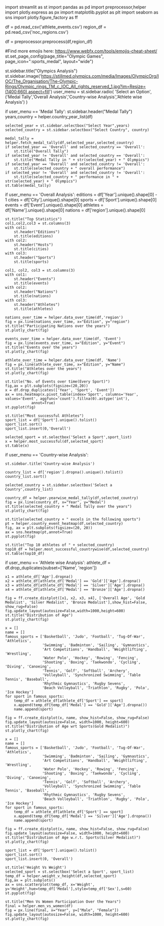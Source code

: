 import streamlit as st
import pandas as pd
import preprocessor,helper
import plotly.express as px
import matplotlib.pyplot as plt
import seaborn as sns
import plotly.figure_factory as ff

df = pd.read_csv('athlete_events.csv')
region_df = pd.read_csv('noc_regions.csv')

df = preprocessor.preprocess(df,region_df)

#Find more emojis here: https://www.webfx.com/tools/emojis-cheat-sheet/
st.set_page_config(page_title="Olympic Games", page_icon=":sports_medal", layout="wide")

st.sidebar.title("Olympics Analysis")
st.sidebar.image('https://stillmed.olympics.com/media/Images/OlympicOrg/IOC/The_Organisation/The-Olympic-Rings/Olympic_rings_TM_c_IOC_All_rights_reserved_1.jpg?im=Resize=(1400,660),aspect=fill')
user_menu = st.sidebar.radio(
    'Select an Option',
    ('Medal Tally','Overall Analysis','Country-wise Analysis','Athlete wise Analysis')
)

if user_menu == 'Medal Tally':
    st.sidebar.header("Medal Tally")
    years,country = helper.country_year_list(df)

    selected_year = st.sidebar.selectbox("Select Year",years)
    selected_country = st.sidebar.selectbox("Select Country", country)

    medal_tally = helper.fetch_medal_tally(df,selected_year,selected_country)
    if selected_year == 'Overall' and selected_country == 'Overall':
        st.title("Overall Tally")
    if selected_year != 'Overall' and selected_country == 'Overall':
        st.title("Medal Tally in " + str(selected_year) + " Olympics")
    if selected_year == 'Overall' and selected_country != 'Overall':
        st.title(selected_country + " overall performance")
    if selected_year != 'Overall' and selected_country != 'Overall':
        st.title(selected_country + " performance in " + str(selected_year) + " Olympics")
    st.table(medal_tally)

if user_menu == 'Overall Analysis':
    editions = df['Year'].unique().shape[0] - 1
    cities = df['City'].unique().shape[0]
    sports = df['Sport'].unique().shape[0]
    events = df['Event'].unique().shape[0]
    athletes = df['Name'].unique().shape[0]
    nations = df['region'].unique().shape[0]

    st.title("Top Statistics")
    col1,col2,col3 = st.columns(3)
    with col1:
        st.header("Editions")
        st.title(editions)
    with col2:
        st.header("Hosts")
        st.title(cities)
    with col3:
        st.header("Sports")
        st.title(sports)

    col1, col2, col3 = st.columns(3)
    with col1:
        st.header("Events")
        st.title(events)
    with col2:
        st.header("Nations")
        st.title(nations)
    with col3:
        st.header("Athletes")
        st.title(athletes)

    nations_over_time = helper.data_over_time(df,'region')
    fig = px.line(nations_over_time, x="Edition", y="region")
    st.title("Participating Nations over the years")
    st.plotly_chart(fig)

    events_over_time = helper.data_over_time(df, 'Event')
    fig = px.line(events_over_time, x="Edition", y="Event")
    st.title("Events over the years")
    st.plotly_chart(fig)

    athlete_over_time = helper.data_over_time(df, 'Name')
    fig = px.line(athlete_over_time, x="Edition", y="Name")
    st.title("Athletes over the years")
    st.plotly_chart(fig)

    st.title("No. of Events over time(Every Sport)")
    fig,ax = plt.subplots(figsize=(20,20))
    x = df.drop_duplicates(['Year', 'Sport', 'Event'])
    ax = sns.heatmap(x.pivot_table(index='Sport', columns='Year', values='Event', aggfunc='count').fillna(0).astype('int'),
                annot=True)
    st.pyplot(fig)

    st.title("Most successful Athletes")
    sport_list = df['Sport'].unique().tolist()
    sport_list.sort()
    sport_list.insert(0,'Overall')

    selected_sport = st.selectbox('Select a Sport',sport_list)
    x = helper.most_successful(df,selected_sport)
    st.table(x)

if user_menu == 'Country-wise Analysis':

    st.sidebar.title('Country-wise Analysis')

    country_list = df['region'].dropna().unique().tolist()
    country_list.sort()

    selected_country = st.sidebar.selectbox('Select a Country',country_list)

    country_df = helper.yearwise_medal_tally(df,selected_country)
    fig = px.line(country_df, x="Year", y="Medal")
    st.title(selected_country + " Medal Tally over the years")
    st.plotly_chart(fig)

    st.title(selected_country + " excels in the following sports")
    pt = helper.country_event_heatmap(df,selected_country)
    fig, ax = plt.subplots(figsize=(20, 20))
    ax = sns.heatmap(pt,annot=True)
    st.pyplot(fig)

    st.title("Top 10 athletes of " + selected_country)
    top10_df = helper.most_successful_countrywise(df,selected_country)
    st.table(top10_df)

if user_menu == 'Athlete wise Analysis':
    athlete_df = df.drop_duplicates(subset=['Name', 'region'])

    x1 = athlete_df['Age'].dropna()
    x2 = athlete_df[athlete_df['Medal'] == 'Gold']['Age'].dropna()
    x3 = athlete_df[athlete_df['Medal'] == 'Silver']['Age'].dropna()
    x4 = athlete_df[athlete_df['Medal'] == 'Bronze']['Age'].dropna()

    fig = ff.create_distplot([x1, x2, x3, x4], ['Overall Age', 'Gold Medalist', 'Silver Medalist', 'Bronze Medalist'],show_hist=False, show_rug=False)
    fig.update_layout(autosize=False,width=1000,height=600)
    st.title("Distribution of Age")
    st.plotly_chart(fig)

    x = []
    name = []
    famous_sports = ['Basketball', 'Judo', 'Football', 'Tug-Of-War', 'Athletics',
                     'Swimming', 'Badminton', 'Sailing', 'Gymnastics',
                     'Art Competitions', 'Handball', 'Weightlifting', 'Wrestling',
                     'Water Polo', 'Hockey', 'Rowing', 'Fencing',
                     'Shooting', 'Boxing', 'Taekwondo', 'Cycling', 'Diving', 'Canoeing',
                     'Tennis', 'Golf', 'Softball', 'Archery',
                     'Volleyball', 'Synchronized Swimming', 'Table Tennis', 'Baseball',
                     'Rhythmic Gymnastics', 'Rugby Sevens',
                     'Beach Volleyball', 'Triathlon', 'Rugby', 'Polo', 'Ice Hockey']
    for sport in famous_sports:
        temp_df = athlete_df[athlete_df['Sport'] == sport]
        x.append(temp_df[temp_df['Medal'] == 'Gold']['Age'].dropna())
        name.append(sport)

    fig = ff.create_distplot(x, name, show_hist=False, show_rug=False)
    fig.update_layout(autosize=False, width=1000, height=600)
    st.title("Distribution of Age wrt Sports(Gold Medalist)")
    st.plotly_chart(fig)

    x = []
    name = []
    famous_sports = ['Basketball', 'Judo', 'Football', 'Tug-Of-War', 'Athletics',
                     'Swimming', 'Badminton', 'Sailing', 'Gymnastics',
                     'Art Competitions', 'Handball', 'Weightlifting', 'Wrestling',
                     'Water Polo', 'Hockey', 'Rowing', 'Fencing',
                     'Shooting', 'Boxing', 'Taekwondo', 'Cycling', 'Diving', 'Canoeing',
                     'Tennis', 'Golf', 'Softball', 'Archery',
                     'Volleyball', 'Synchronized Swimming', 'Table Tennis', 'Baseball',
                     'Rhythmic Gymnastics', 'Rugby Sevens',
                     'Beach Volleyball', 'Triathlon', 'Rugby', 'Polo', 'Ice Hockey']
    for sport in famous_sports:
        temp_df = athlete_df[athlete_df['Sport'] == sport]
        x.append(temp_df[temp_df['Medal'] == 'Silver']['Age'].dropna())
        name.append(sport)

    fig = ff.create_distplot(x, name, show_hist=False, show_rug=False)
    fig.update_layout(autosize=False, width=1000, height=600)
    st.title("Distribution of Age w.r.t. Sports(Silver Medalist)")
    st.plotly_chart(fig)

    sport_list = df['Sport'].unique().tolist()
    sport_list.sort()
    sport_list.insert(0, 'Overall')

    st.title('Height Vs Weight')
    selected_sport = st.selectbox('Select a Sport', sport_list)
    temp_df = helper.weight_v_height(df,selected_sport)
    fig,ax = plt.subplots()
    ax = sns.scatterplot(temp_df, x='Weight', y='Height',hue=temp_df['Medal'],style=temp_df['Sex'],s=60)
    st.pyplot(fig)

    st.title("Men Vs Women Participation Over the Years")
    final = helper.men_vs_women(df)
    fig = px.line(final, x="Year", y=["Male", "Female"])
    fig.update_layout(autosize=False, width=1000, height=600)
    st.plotly_chart(fig)
